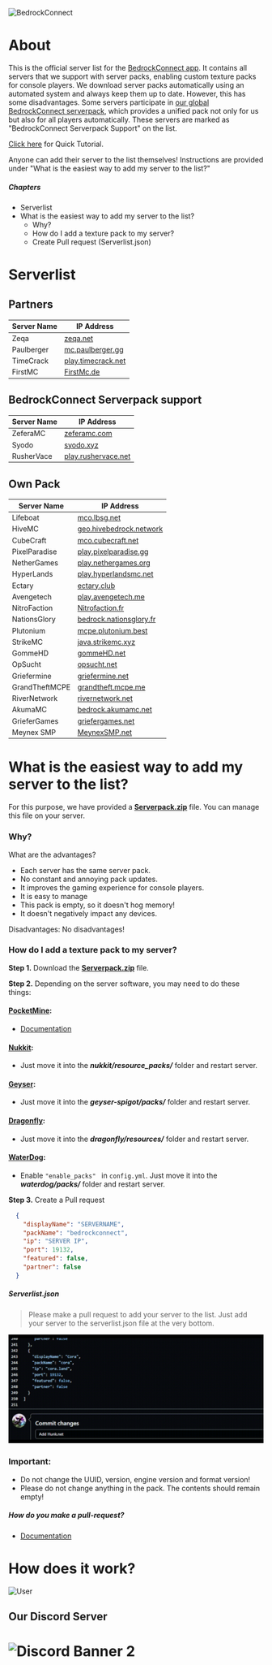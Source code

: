 ![BedrockConnect](https://cdn.discordapp.com/attachments/1022232337938911262/1099499823029305384/channels4_banner.jpg)

# About
This is the official server list for the [BedrockConnect app](https://bedrockconnect.bedrockhub.io). It contains all servers that we support with server packs, enabling custom texture packs for console players. We download server packs automatically using an automated system and always keep them up to date. However, this has some disadvantages. Some servers participate in [our global BedrockConnect serverpack](https://pack.bedrockhub.io/bedrockconnect), which provides a unified pack not only for us but also for all players automatically. These servers are marked as "BedrockConnect Serverpack Support" on the list.

[Click here](https://youtu.be/jxW7jFbjbOk) for Quick Tutorial. 

Anyone can add their server to the list themselves! Instructions are provided under "What is the easiest way to add my server to the list?"


 

##### Chapters
- Serverlist
- What is the easiest way to add my server to the list?
  - Why?
  - How do I add a texture pack to my server?
  - Create Pull request (Serverlist.json)


# Serverlist
## Partners
| Server Name           | IP Address              |  
|-----------------------|-------------------------|
| Zeqa         | [zeqa.net](https://pack.bedrockhub.io/zeqa)                         | 
| Paulberger   | [mc.paulberger.gg](https://pack.bedrockhub.io/paulberger)           | 
| TimeCrack    | [play.timecrack.net](https://pack.bedrockhub.io/timecrack)          | 
| FirstMC      | [FirstMc.de](https://pack.bedrockhub.io/firstmc)                    | 

## BedrockConnect Serverpack support
| Server Name           | IP Address              |
|-----------------------|-------------------------|
| ZeferaMC              | [zeferamc.com](https://pack.bedrockhub.io/bedrockconnect)           |
| Syodo                 | [syodo.xyz](https://pack.bedrockhub.io/bedrockconnect)              |
| RusherVace            | [play.rushervace.net](https://pack.bedrockhub.io/bedrockconnect)    |   


## Own Pack
| Server Name           | IP Address              |    	              
|-----------------------|-------------------------|
| Lifeboat              | [mco.lbsg.net](https://pack.bedrockhub.io/lbsg)                     |   
| HiveMC                | [geo.hivebedrock.network](https://pack.bedrockhub.io/hivemc)        | 
| CubeCraft             | [mco.cubecraft.net](https://pack.bedrockhub.io/cubecraft)           | 
| PixelParadise         | [play.pixelparadise.gg](https://pack.bedrockhub.io/pixelparadise)   | 
| NetherGames           | [play.nethergames.org](https://pack.bedrockhub.io/nethergames)      | 
| HyperLands            | [play.hyperlandsmc.net](https://pack.bedrockhub.io/hyperlands)      | 
| Ectary                | [ectary.club](https://pack.bedrockhub.io/ectary)                    |  
| Avengetech            | [play.avengetech.me](https://pack.bedrockhub.io/avengetech)         | 
| NitroFaction          | [Nitrofaction.fr](https://pack.bedrockhub.io/nitrofaction)          | 
| NationsGlory          | [bedrock.nationsglory.fr](https://pack.bedrockhub.io/NationsGlory)  | 
| Plutonium             | [mcpe.plutonium.best](https://pack.bedrockhub.io/plutonium)         |  
| StrikeMC              | [java.strikemc.xyz](https://pack.bedrockhub.io/strikemc)            | 
| GommeHD               | [gommeHD.net](https://pack.bedrockhub.io/gommehd)                   | 
| OpSucht               | [opsucht.net](https://pack.bedrockhub.io/opsucht)                   |  
| Griefermine           | [griefermine.net](https://pack.bedrockhub.io/griefermine)           | 
| GrandTheftMCPE        | [grandtheft.mcpe.me](https://pack.bedrockhub.io/grandtheftmcpe)     |  
| RiverNetwork          | [rivernetwork.net](https://pack.bedrockhub.io/rivernetwork)         |  
| AkumaMC               | [bedrock.akumamc.net](https://pack.bedrockhub.io/akumamc)           |  
| GrieferGames          | [griefergames.net](https://pack.bedrockhub.io/griefergames)         | 
| Meynex SMP            | [MeynexSMP.net](https://pack.bedrockhub.io/griefermine)             | 


# What is the easiest way to add my server to the list?

For this purpose, we have provided a [<strong>Serverpack.zip</strong>](https://pack.bedrockhub.io/bedrockconnect) file. You can manage this file on your server. 

### Why?
What are the advantages?
- Each server has the same server pack.
- No constant and annoying pack updates.
- It improves the gaming experience for console players. 
- It is easy to manage
- This pack is empty, so it doesn't hog memory!
- It doesn't negatively impact any devices.

Disadvantages: 
No disadvantages!

### How do I add a texture pack to my server?

**Step 1.** Download the [<strong>Serverpack.zip</strong>](https://pack.bedrockhub.io/bedrockconnect) file.

**Step 2.** Depending on the server software, you may need to do these things: 

#### [PocketMine](https://discord.com/invite/xxp7VAYQtn): 
- [Documentation](https://github.com/pmmp/PocketMine-MP/blob/stable/resources/resource_packs.yml) 


#### [Nukkit](https://discord.com/invite/5PzMkyK):
- Just move it into the ***nukkit/resource_packs/*** folder and restart server. 


#### [Geyser](https://discord.com/invite/geysermc):
- Just move it into the ***geyser-spigot/packs/*** folder and restart server.


#### [Dragonfly](https://discord.gg/NRbJ9Q8zmn): 
- Just move it into the ***dragonfly/resources/*** folder and restart server.

#### [WaterDog](enable_packs):
- Enable ```"enable_packs" ``` in ```config.yml```. Just move it into the ***waterdog/packs/*** folder and restart server.


	
**Step 3.** Create a Pull request

```json
  {
    "displayName": "SERVERNAME",
    "packName": "bedrockconnect",
    "ip": "SERVER IP",
    "port": 19132,
    "featured": false,
    "partner": false
  }
```
##### Serverlist.json
> Please make a pull request to add your server to the list. Just add your server to the serverlist.json file at the very bottom.

![HowAddthat](https://github.com/BedrockHubIO/BedrockConnect-Serverlist/blob/c710fd83b8abb3379d6aa9169727c22f64c66d50/0423-_1_.gif)


### Important: 
- Do not change the UUID, version, engine version and format version! 
- Please do not change anything in the pack. The contents should remain empty!
##### How do you make a pull-request?
- [Documentation](https://docs.github.com/en/pull-requests/collaborating-with-pull-requests/proposing-changes-to-your-work-with-pull-requests/about-pull-requests)

# How does it work?
![User](https://user-images.githubusercontent.com/24614527/235322925-7f696e85-3091-4c57-a37f-dc6f64eb5ad2.png)





## Our Discord Server
![Discord Banner 2](https://discordapp.com/api/guilds/880891245306740807/widget.png?style=banner2)
=======
